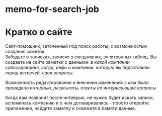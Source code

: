 # memo-for-search-job

# Кратко о сайте
Сайт-помощник, заточенный под поиск работы, с возможностью создания заметок.  
Забудьте о записках, записях в ежеднивник, электронных таблиц. 
Вы создаете на сайте заметки с данными: 
*в какой компании собеседование, 
когда, 
инфо о компании, которую вы подготовили перед встречей, 
свои вопросы.*

Возможность редактирования и внесения изменений: 
*с кем было проведено интервью, 
результаты, 
ответы на интересующие вопросы.*

Когда вам позвонят после интеврью, не нужно будет искать записи, вспоминать компанию и о чем договаривались - просто откройте приложение, найдите заметку и освежите в памяти данные.
